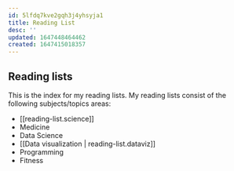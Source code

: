 ```yaml
---
id: 5lfdq7kve2gqh3j4yhsyja1
title: Reading List
desc: ''
updated: 1647448464462
created: 1647415018357
---
```


## Reading lists

This is the index for my reading lists. My reading lists consist of the following subjects/topics areas:

- [[reading-list.science]]
- Medicine
- Data Science
- [[Data visualization | reading-list.dataviz]]
- Programming
- Fitness